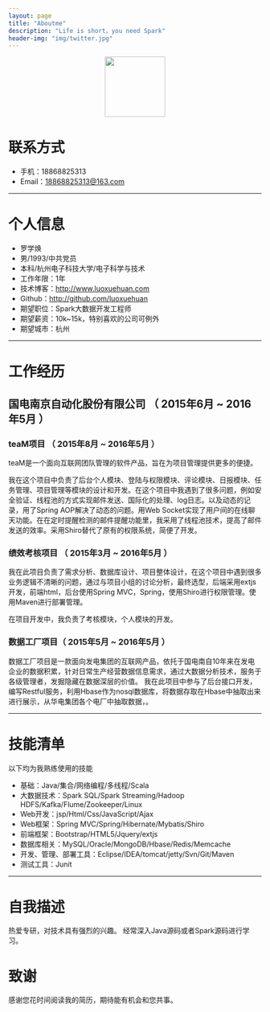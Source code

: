 ```yaml
---
layout: page
title: "Aboutme"
description: "Life is short，you need Spark"
header-img: "img/twitter.jpg"
---
```



<center>
    <p><img src="http://img.blog.csdn.net/20160422150216341" width="120" align="center"></p>
</center>

# 联系方式

- 手机：18868825313
- Email：18868825313@163.com

---

# 个人信息

 - 罗学焕
 - 男/1993/中共党员 
 - 本科/杭州电子科技大学/电子科学与技术 
 - 工作年限：1年
 - 技术博客：http://www.luoxuehuan.com 
 - Github：http://github.com/luoxuehuan
 - 期望职位：Spark大数据开发工程师
 - 期望薪资：10k~15k，特别喜欢的公司可例外
 - 期望城市：杭州

---

# 工作经历

## 国电南京自动化股份有限公司 （ 2015年6月 ~ 2016年5月 ）

### teaM项目 （ 2015年8月 ~ 2016年5月 ）

teaM是一个面向互联网团队管理的软件产品，旨在为项目管理提供更多的便捷。

我在这个项目中负责了后台个人模块、登陆与权限模块、评论模块、日报模块、任务管理、项目管理等模块的设计和开发。在这个项目中我遇到了很多问题，例如安全验证、线程池的方式实现邮件发送、国际化的处理、log日志。以及动态的记录，用了Spring AOP解决了动态的问题。用Web Socket实现了用户间的在线聊天功能。在在定时提醒检测的邮件提醒功能里，我采用了线程池技术，提高了邮件发送的效率。采用Shiro替代了原有的权限系统，简便了开发。

### 绩效考核项目 （ 2015年3月 ~ 2016年5月 ）

我在此项目负责了需求分析、数据库设计、项目整体设计，在这个项目中遇到很多业务逻辑不清晰的问题，通过与项目小组的讨论分析，最终选型，后端采用extjs开发，前端html，后台使用Spring MVC，Spring，使用Shiro进行权限管理。使用Maven进行部署管理。

在项目开发中，我负责了考核模块，个人模块的开发。

### 数据工厂项目（ 2015年5月 ~ 2016年5月 ）

数据工厂项目是一款面向发电集团的互联网产品，依托于国电南自10年来在发电企业的数据积累，针对日常生产经营数据信息需求，通过大数据分析技术，服务于各级管理者，发掘隐藏在数据深层的价值。
我在此项目中参与了后台接口开发，编写Restful服务，利用Hbase作为nosql数据库，将数据存取在Hbase中抽取出来进行展示，从华电集团各个电厂中抽取数据，。

---

# 技能清单

以下均为我熟练使用的技能

- 基础：Java/集合/网络编程/多线程/Scala
- 大数据技术：Spark SQL/Spark Streaming/Hadoop HDFS/Kafka/Flume/Zookeeper/Linux
- Web开发：jsp/Html/Css/JavaScript/Ajax
- Web框架：Spring MVC/Spring/Hibernate/Mybatis/Shiro
- 前端框架：Bootstrap/HTML5/Jquery/extjs
- 数据库相关：MySQL/Oracle/MongoDB/Hbase/Redis/Memcache
- 开发、管理、部署工具：Eclipse/IDEA/tomcat/jetty/Svn/Git/Maven
- 测试工具：Junit


---
# 自我描述

热爱专研，对技术具有强烈的兴趣。
经常深入Java源码或者Spark源码进行学习。

# 致谢

感谢您花时间阅读我的简历，期待能有机会和您共事。










